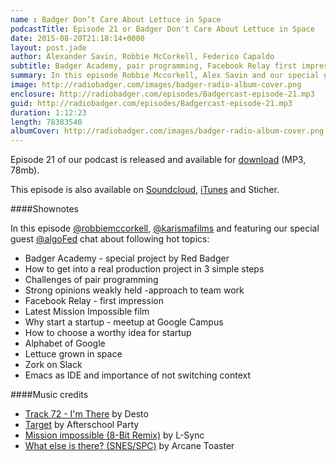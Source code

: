 ```yaml
---
name : Badger Don’t Care About Lettuce in Space
podcastTitle: Episode 21 or Badger Don't Care About Lettuce in Space
date: 2015-08-20T21:18:14+0000
layout: post.jade
author: Alexander Savin, Robbie McCorkell, Federico Capaldo
subtitle: Badger Academy, pair programming, Facebook Relay first impressions, startup talks at Google Campus, how to choose worthy idea for a startup, Zork on Slack, Emacs as IDE
summary: In this episode Robbie Mccorkell, Alex Savin and our special guest Federico Capaldo talk about Badger Academy, challenges of pair programming, Facebook Relay first impressions, startup talks at Google Campus, how to choose worthy idea for a startup, solving Zork on Slack and using Emacs as primary IDE. For full shownotes and links check our website http://www.radiobadger.com
image: http://radiobadger.com/images/badger-radio-album-cover.png
enclosure: http://radiobadger.com/episodes/Badgercast-episode-21.mp3
guid: http://radiobadger.com/episodes/Badgercast-episode-21.mp3
duration: 1:12:23
length: 78383540
albumCover: http://radiobadger.com/images/badger-radio-album-cover.png
---
```


Episode 21 of our podcast is released and available for [download](http://radiobadger.com/episodes/Badgercast-episode-21.mp3) (MP3, 78mb).

This episode is also available on [Soundcloud](https://soundcloud.com/karismafilms/radio-badger-episode-21), [iTunes](https://itunes.apple.com/gb/podcast/radio-badger-tech-podcast/id918884643?mt=2) and Sticher.

####Shownotes

In this episode [@robbiemccorkell](https://twitter.com/robbiemccorkell), [@karismafilms](https://twitter.com/karismafilms) and featuring our special guest [@algoFed](https://twitter.com/algofed) chat about following hot topics:

* Badger Academy - special project by Red Badger
* How to get into a real production project in 3 simple steps
* Challenges of pair programming
* Strong opinions weakly held -approach to team work
* Facebook Relay - first impression
* Latest Mission Impossible film
* Why start a startup - meetup at Google Campus
* How to choose a worthy idea for startup
* Alphabet of Google
* Lettuce grown in space
* Zork on Slack
* Emacs as IDE and importance of not switching context


####Music credits

* [Track 72 - I'm There](https://soundcloud.com/desto-10/track-72-im-there) by Desto
* [Target](https://soundcloud.com/asp8bit/target) by Afterschool Party
* [Mission impossible (8-Bit Remix)](https://soundcloud.com/l-sync/mission-impossible-8-bit-remix) by L-Sync
* [What else is there? (SNES/SPC)](https://soundcloud.com/arcane-toaster/what-else-is-there-snesspc) by Arcane Toaster
